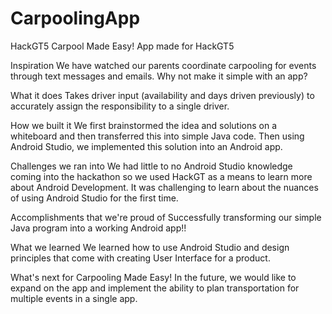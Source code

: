 # CarpoolingApp
HackGT5
Carpool Made Easy! App made for HackGT5

Inspiration
We have watched our parents coordinate carpooling for events through text messages and emails. Why not make it simple with an app?

What it does
Takes driver input (availability and days driven previously) to accurately assign the responsibility to a single driver.

How we built it
We first brainstormed the idea and solutions on a whiteboard and then transferred this into simple Java code. Then using Android Studio, we implemented this solution into an Android app.

Challenges we ran into
We had little to no Android Studio knowledge coming into the hackathon so we used HackGT as a means to learn more about Android Development. It was challenging to learn about the nuances of using Android Studio for the first time.

Accomplishments that we're proud of
Successfully transforming our simple Java program into a working Android app!!

What we learned
We learned how to use Android Studio and design principles that come with creating User Interface for a product.

What's next for Carpooling Made Easy!
In the future, we would like to expand on the app and implement the ability to plan transportation for multiple events in a single app.
